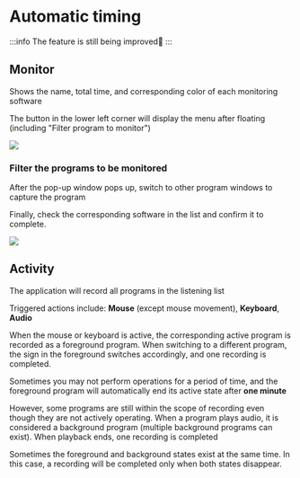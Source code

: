 # Automatic timing

:::info
The feature is still being improved🚧
:::

## Monitor

Shows the name, total time, and corresponding color of each monitoring software

The button in the lower left corner will display the menu after floating (including "Filter program to monitor")

![](/activity/monitor_1.png)

### Filter the programs to be monitored

After the pop-up window pops up, switch to other program windows to capture the program

Finally, check the corresponding software in the list and confirm it to complete.

![](/activity/monitor_2.png)


## Activity

The application will record all programs in the listening list

Triggered actions include: **Mouse** (except mouse movement), **Keyboard**, **Audio**

When the mouse or keyboard is active, the corresponding active program is recorded as a foreground program. When switching to a different program, the sign in the foreground switches accordingly, and one recording is completed.

Sometimes you may not perform operations for a period of time, and the foreground program will automatically end its active state after **one minute**

However, some programs are still within the scope of recording even though they are not actively operating. When a program plays audio, it is considered a background program (multiple background programs can exist). When playback ends, one recording is completed

Sometimes the foreground and background states exist at the same time. In this case, a recording will be completed only when both states disappear.